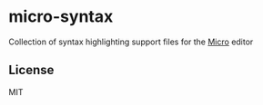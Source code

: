 # micro-syntax

Collection of syntax highlighting support files for the
[Micro] editor

## License

MIT

[Micro]: https://github.com/zyedidia/micro
